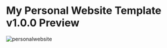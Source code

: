 # My Personal Website Template v1.0.0 Preview

![personalwebsite](https://user-images.githubusercontent.com/22916863/47610307-b3028a00-da5a-11e8-96e8-c1f09004bbcb.gif)
